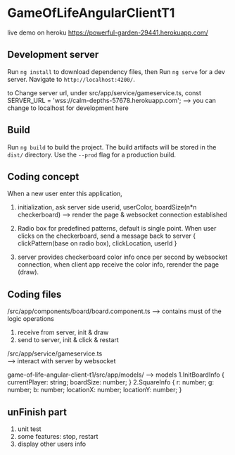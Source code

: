 # GameOfLifeAngularClientT1

live demo on heroku
https://powerful-garden-29441.herokuapp.com/

## Development server
Run `ng install` to download dependency files, then
Run `ng serve` for a dev server. Navigate to `http://localhost:4200/`. 

to Change server url, under src/app/service/gameservice.ts, 
const SERVER_URL = 'wss://calm-depths-57678.herokuapp.com';  --> you can change to localhost for development here


## Build

Run `ng build` to build the project. The build artifacts will be stored in the `dist/` directory. Use the `--prod` flag for a production build.

## Coding concept
When a new user enter this application, 
1. initialization, ask server side userid, userColor, boardSize(n*n checkerboard) --> render the page & websocket connection established

2. Radio box for predefined patterns, default is single point. When user clicks on the checkerboard, send a message back to server { clickPattern(base on radio box), clickLocation, userId }

3. server provides checkerboard color info once per second by websocket connection, when client app receive the color info, rerender the page (draw).

## Coding files

/src/app/components/board/board.component.ts 
 --> contains must of the logic operations 
 1. receive from server, init & draw 
 2. send to server,  init & click & restart
 
/src/app/service/gameservice.ts  
--> interact with server by websocket

game-of-life-angular-client-t1/src/app/models/
--> models
1.InitBoardInfo { 
    currentPlayer: string; 
    boardSize: number;
 }
2.SquareInfo {
    r: number;
    g: number;
    b: number;
    locationX: number;
    locationY: number;
 }



## unFinish part
1. unit test
2. some features: stop, restart
3. display other users info
